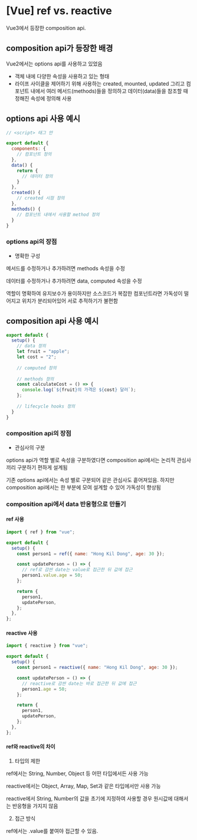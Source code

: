 # [Vue] ref vs. reactive

Vue3에서 등장한 composition api.



## composition api가 등장한 배경

Vue2에서는 options api를 사용하고 있었음

- 객체 내에 다양한 속성을 사용하고 있는 형태
- 라이프 사이클을 제어하기 위해 사용하는 created, mounted, updated 그리고 컴포넌트 내에서 여러 메서드(methods)들을 정의하고 데이터(data)들을 참조할 때 정해진 속성에 정의해 사용



## options api 사용 예시

```js
// <script> 태그 안

export default {
  components: {
    // 컴포넌트 정의
  },
  data() {
    return {
      // 데이터 정의
    }
  },
  created() {
    // created 시점 정의
  },
  methods() {
    // 컴포넌트 내에서 사용할 method 정의
  }
}
```



### options api의 장점

- 명확한 구성

메서드를 수정하거나 추가하려면 methods 속성을 수정

데이터를 수정하거나 추가하려면 data, computed 속성을 수정

역할이 명확하여 유지보수가 용이하지만 소스코드가 복잡한 컴포넌트라면 가독성이 떨어지고 위치가 분리되어있어 서로 추적하기가 불편함



## composition api 사용 예시

```js
export default {
  setup() {
    // data 정의
    let fruit = "apple";
    let cost = "2";
      
    // computed 정의
      
    // methods 정의
    const calculateCost = () => {
      console.log(`${fruit}의 가격은 ${cost} 달러`);
    };
      
    // lifecycle hooks 정의
  }
}
```



### composition api의 장점

- 관심사의 구분

options api가 역할 별로 속성을 구분하였다면 composition api에서는 논리적 관심사끼리 구분하기 편하게 설계됨

기존 options api에서는 속성 별로 구분되어 같은 관심사도 흩어져있음. 하지만 composition api에서는 한 부분에 모여 설계할 수 있어 가독성이 향상됨



### composition api에서 data 반응형으로 만들기

#### ref 사용

```js
import { ref } from "vue";

export default {
  setup() {
    const person1 = ref({ name: "Hong Kil Dong", age: 30 });

    const updatePerson = () => {
      // ref로 감싼 date는 value로 접근한 뒤 값에 접근
      person1.value.age = 50;
    };

    return {
      person1,
      updatePerson,
    };
  },
};
```



#### reactive 사용

```js
import { reactive } from "vue";

export default {
  setup() {
    const person1 = reactive({ name: "Hong Kil Dong", age: 30 });

    const updatePerson = () => {
      // reactive로 감싼 date는 바로 접근한 뒤 값에 접근
      person1.age = 50;
    };

    return {
      person1,
      updatePerson,
    };
  },
};
```



#### ref와 reactive의 차이

1. 타입의 제한

ref에서는 String, Number, Object 등 어떤 타입에서든 사용 가능

reactive에서는 Object, Array, Map, Set과 같은 타입에서만 사용 가능

reactive에서 String, Number의 값을 초기에 지정하여 사용할 경우 원시값에 대해서는 반응형을 가지지 않음



2. 접근 방식

ref에서는 .value를 붙여야 접근할 수 있음. <template> 안에서 사용할 때는 붙이지 않아도 됨

reactive는 .value를 붙이지 않아도 접근할 수 있음.



### lifecycle hook

컴포넌트 라이프 사이클을 제어하기 위해서는 hook을 import하여 사용하면 됨

- onMounted, onUnmounted
- onUpdated, onBeforeUpdate
- onBeforeMount, onBeforeUnmount

```js
import { axios, onMounted } from "vue";

export default {
  setup() {
    const getPost = () => {
      axios.get("~~~~").then((res) => {
        console.log(JSON.stringify(res));
      });
    };

    // mounted 단계에서 'getPost' 호출
    onMounted(getPost);
  },
};
```



### computed, watch

computed, watch 속성을 사용하기 위해서는 import하여 사용하면 됨

```vue
<template>
  <div>
    <h2>{{ message }}</h2>
    <h2>{{ reverseMessage }}</h2>
  </div>
</template>
```



#### computed 사용

```vue
<script>
import { ref, computed } from "vue";

export default {
  setup() {
    const message = ref("hello");

    const reverseMessage = computed(() => {
      return message.value.split("").reverse().join("");
    });

    return { message, reverseMessage };
  },
};
</script>
```



#### watch 사용

```vue
<script>
import { ref, watch } from "vue";

export default {
  setup() {
    const message = ref("hello");
    const reverseMessage = ref("");

    watch(message, (oldValue) => {
      reverseMessage.value = oldValue.value.split("").reverse().join("");
    });

    return { message, reverseMessage };
  },
};
</script>
```



